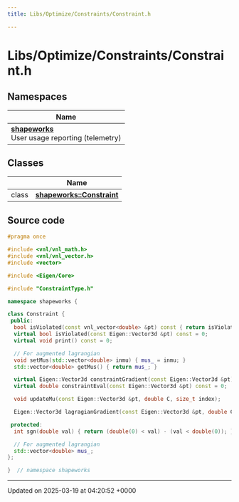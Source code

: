 ```yaml
---
title: Libs/Optimize/Constraints/Constraint.h

---
```


# Libs/Optimize/Constraints/Constraint.h



## Namespaces

| Name           |
| -------------- |
| **[shapeworks](../Namespaces/namespaceshapeworks.md)** <br>User usage reporting (telemetry)  |

## Classes

|                | Name           |
| -------------- | -------------- |
| class | **[shapeworks::Constraint](../Classes/classshapeworks_1_1Constraint.md)**  |




## Source code

```cpp
#pragma once

#include <vnl/vnl_math.h>
#include <vnl/vnl_vector.h>
#include <vector>

#include <Eigen/Core>

#include "ConstraintType.h"

namespace shapeworks {

class Constraint {
 public:
  bool isViolated(const vnl_vector<double> &pt) const { return isViolated(Eigen::Vector3d(pt[0], pt[1], pt[2])); }
  virtual bool isViolated(const Eigen::Vector3d &pt) const = 0;
  virtual void print() const = 0;

  // For augmented lagrangian
  void setMus(std::vector<double> inmu) { mus_ = inmu; }
  std::vector<double> getMus() { return mus_; }

  virtual Eigen::Vector3d constraintGradient(const Eigen::Vector3d &pt) const = 0;
  virtual double constraintEval(const Eigen::Vector3d &pt) const = 0;

  void updateMu(const Eigen::Vector3d &pt, double C, size_t index);

  Eigen::Vector3d lagragianGradient(const Eigen::Vector3d &pt, double C, size_t index) const;

 protected:
  int sgn(double val) { return (double(0) < val) - (val < double(0)); }

  // For augmented lagrangian
  std::vector<double> mus_;
};

}  // namespace shapeworks
```


-------------------------------

Updated on 2025-03-19 at 04:20:52 +0000

